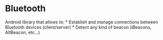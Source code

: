 Bluetooth
=========

Android library that allows to:
	* Establish and manage connections between Bluetooth devices (client/server)
	* Detect any kind of beacon (iBeacons, AltBeacon, etc...)